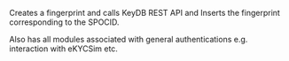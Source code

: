 Creates a fingerprint and calls KeyDB REST API and Inserts the fingerprint corresponding to the SPOCID.

Also has all modules associated with general authentications e.g. interaction with eKYCSim etc.
